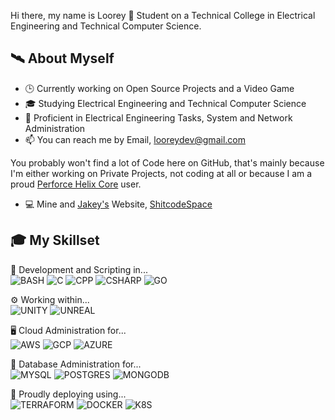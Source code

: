 Hi there, my name is Loorey 👋 Student on a Technical College in Electrical Engineering and Technical Computer Science.

 ## 🛰 About Myself

- 🕒 Currently working on Open Source Projects and a Video Game
- 🎓 Studying Electrical Engineering and Technical Computer Science
- 🔧 Proficient in Electrical Engineering Tasks, System and Network Administration
- 📫 You can reach me by Email, looreydev@gmail.com

You probably won't find a lot of Code here on GitHub, that's mainly because I'm either working on Private Projects, not coding at all or because I am a proud [Perforce Helix Core](https://www.perforce.com/products/helix-core) user.

- 💻 Mine and [Jakey's](https://github.com/Jakey-F/) Website, [ShitcodeSpace](http://shitcode.space/)

## 🎓 My Skillset

🔧 Development and Scripting in...\
![BASH](https://img.shields.io/badge/shell_script%20-%23121011.svg?&style=for-the-badge&logo=gnu-bash&logoColor=white)
![C](https://img.shields.io/badge/c%20-%2300599C.svg?&style=for-the-badge&logo=c&logoColor=white)
![CPP](https://img.shields.io/badge/c++%20-%2300599C.svg?&style=for-the-badge&logo=c%2B%2B&ogoColor=white)
![CSHARP](https://img.shields.io/badge/c%23%20-%23239120.svg?&style=for-the-badge&logo=c-sharp&logoColor=white)
![GO](https://img.shields.io/badge/go-%2300ADD8.svg?&style=for-the-badge&logo=go&logoColor=white)

⚙ Working within...\
![UNITY](https://img.shields.io/badge/unity%20-%23000000.svg?&style=for-the-badge&logo=unity&logoColor=white)
![UNREAL](https://img.shields.io/badge/unreal%20engine%20-%23313131.svg?&style=for-the-badge&logo=unreal%20engine&logoColor=white)

🖥 Cloud Administration for...\
![AWS](https://img.shields.io/badge/AWS%20-%23FF9900.svg?&style=for-the-badge&logo=amazon-aws&logoColor=white)
![GCP](https://img.shields.io/badge/Google%20Cloud%20-%234285F4.svg?&style=for-the-badge&logo=google-cloud&logoColor=white)
![AZURE](https://img.shields.io/badge/azure%20-%230072C6.svg?&style=for-the-badge&logo=azure-devops&logoColor=white)

💾 Database Administration for...\
![MYSQL](https://img.shields.io/badge/mysql-%2300f.svg?&style=for-the-badge&logo=mysql&logoColor=white)
![POSTGRES](https://img.shields.io/badge/postgres-%23316192.svg?&style=for-the-badge&logo=postgresql&logoColor=white)
![MONGODB](https://img.shields.io/badge/MongoDB-%234ea94b.svg?&style=for-the-badge&logo=mongodb&logoColor=white)

📡 Proudly deploying using...\
![TERRAFORM](https://img.shields.io/badge/terraform%20-%235835CC.svg?&style=for-the-badge&logo=terraform&logoColor=white)
![DOCKER](https://img.shields.io/badge/docker%20-%230db7ed.svg?&style=for-the-badge&logo=docker&logoColor=white)
![K8S](https://img.shields.io/badge/kubernetes%20-%23326ce5.svg?&style=for-the-badge&logo=kubernetes&logoColor=white)
